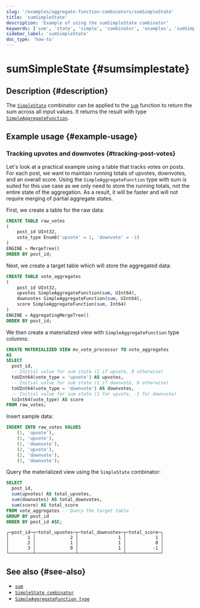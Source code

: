 ```yaml
---
slug: '/examples/aggregate-function-combinators/sumSimpleState'
title: 'sumSimpleState'
description: 'Example of using the sumSimpleState combinator'
keywords: ['sum', 'state', 'simple', 'combinator', 'examples', 'sumSimpleState']
sidebar_label: 'sumSimpleState'
doc_type: 'how-to'
---
```


# sumSimpleState {#sumsimplestate}

## Description {#description}

The [`SimpleState`](/sql-reference/aggregate-functions/combinators#-simplestate) combinator can be applied to the [`sum`](/sql-reference/aggregate-functions/reference/sum)
function to return the sum across all input values. It returns the result with 
type [`SimpleAggregateFunction`](/docs/sql-reference/data-types/simpleaggregatefunction).

## Example usage {#example-usage}

### Tracking upvotes and downvotes {#tracking-post-votes}

Let's look at a practical example using a table that tracks votes on posts. 
For each post, we want to maintain running totals of upvotes, downvotes, and an 
overall score. Using the `SimpleAggregateFunction` type with sum is suited for
this use case as we only need to store the running totals, not the entire state 
of the aggregation. As a result, it will be faster and will not require merging 
of partial aggregate states.

First, we create a table for the raw data:

```sql title="Query"
CREATE TABLE raw_votes
(
    post_id UInt32,
    vote_type Enum8('upvote' = 1, 'downvote' = -1)
)
ENGINE = MergeTree()
ORDER BY post_id;
```

Next, we create a target table which will store the aggregated data:

```sql
CREATE TABLE vote_aggregates
(
    post_id UInt32,
    upvotes SimpleAggregateFunction(sum, UInt64),
    downvotes SimpleAggregateFunction(sum, UInt64),
    score SimpleAggregateFunction(sum, Int64)
)
ENGINE = AggregatingMergeTree()
ORDER BY post_id;
```

We then create a materialized view with `SimpleAggregateFunction` type columns:
       
```sql
CREATE MATERIALIZED VIEW mv_vote_processor TO vote_aggregates
AS
SELECT
  post_id,
  -- Initial value for sum state (1 if upvote, 0 otherwise)
  toUInt64(vote_type = 'upvote') AS upvotes,
  -- Initial value for sum state (1 if downvote, 0 otherwise)
  toUInt64(vote_type = 'downvote') AS downvotes,
  -- Initial value for sum state (1 for upvote, -1 for downvote)
  toInt64(vote_type) AS score
FROM raw_votes;
```

Insert sample data:
       
```sql
INSERT INTO raw_votes VALUES
    (1, 'upvote'),
    (1, 'upvote'),
    (1, 'downvote'),
    (2, 'upvote'),
    (2, 'downvote'),
    (3, 'downvote');
```

Query the materialized view using the `SimpleState` combinator:

```sql
SELECT
  post_id,
  sum(upvotes) AS total_upvotes,
  sum(downvotes) AS total_downvotes,
  sum(score) AS total_score
FROM vote_aggregates -- Query the target table
GROUP BY post_id
ORDER BY post_id ASC;
```

```response
┌─post_id─┬─total_upvotes─┬─total_downvotes─┬─total_score─┐
│       1 │             2 │               1 │           1 │
│       2 │             1 │               1 │           0 │
│       3 │             0 │               1 │          -1 │
└─────────┴───────────────┴─────────────────┴─────────────┘
```

## See also {#see-also}
- [`sum`](/sql-reference/aggregate-functions/reference/sum)
- [`SimpleState combinator`](/sql-reference/aggregate-functions/combinators#-simplestate)
- [`SimpleAggregateFunction type`](/sql-reference/data-types/simpleaggregatefunction)
